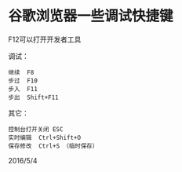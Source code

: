 # 谷歌浏览器一些调试快捷键

F12可以打开开发者工具  

调试：  
```
继续  F8
步过  F10
步入  F11
步出  Shift+F11
```

其它：  
```
控制台打开关闭 ESC
实时编辑  Ctrl+Shift+O
保存修改  Ctrl+S （临时保存）
```


2016/5/4  
